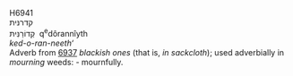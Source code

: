 <body>
  <p>H6941<br>  קדרנּית  <br> קְדוֹרַנִּיתּ  ‎  q<sup>e</sup>dôrannı̂yth  <br><i>ked-o-ran-neeth‘ </i><br>Adverb from <a href="h6937.htm">6937</a>  <i>blackish</i> <i>ones</i> (that is, <i>in</i> <i>sackcloth</i>); used adverbially in <i>mourning</i> weeds: - mournfully.<br></p>
 </body>
